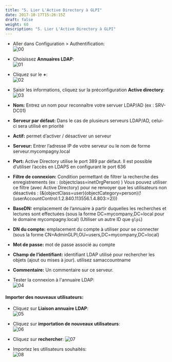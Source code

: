 ```yaml
---
title: "5. Lier L'Active Directory à GLPI"
date: 2017-10-17T15:26:15Z
draft: false
weight: 60
description: "5. Lier L'Active Directory à GLPI"
---
```


- Aller dans Configuration > Authentification:  
![00](/images/GLPI/GLPI_AD/00.PNG)

- Choisissez **Annuaires LDAP**:  
![01](/images/GLPI/GLPI_AD/01.PNG)

- Cliquez sur le **+**:  
![02](/images/GLPI/GLPI_AD/02.PNG)

- Saisir les informations, cliquez sur la préconfiguration **Active directory**:   
![03](/images/GLPI/GLPI_AD/03.PNG)

- **Nom:** Entrez un nom pour reconnaître votre servuer LDAP/AD (ex : SRV-DC01)
- **Serveur par défaut:** Dans le cas de plusieurs serveurs LDAP/AD, celui-ci sera utilisé en priorité
- **Actif:** permet d’activer / désactiver un serveur
- **Serveur:** Entrer l’adresse IP de votre serveur ou le nom de forme serveur.mycompagny.local
- **Port:** Active Directory utilise le port 389 par défaut. Il est possible d’utiliser l’accès en LDAPS en configurant le port 636
- **Filtre de connexion:** Condition permettant de filtrer la recherche des enregistrements (ex : (objectclass=inetOrgPerson)  )
	Vous pouvez utiliser ce filtre (avec Active Directory) pour ne renvoyer que les utilisateurs non désactivés : (&(objectClass=user)(objectCategory=person)(!(userAccountControl:1.2.840.113556.1.4.803:=2)))
- **BaseDN:** emplacement de l’annuaire à partir duquelles les recherches et lectures sont effectuées (sous la forme DC=mycompany,DC=local pour le domaine mycompagny.local) (Utiliser un autre ID que `glpi`)
- **DN du compte:** emplacement du compte à utiliser pour se connecter (sous la forme CN=AdminGLPI,OU=users,DC=mycompany,DC=local)
- **Mot de passe:** mot de passe associé au compte
- **Champ de l’identifiant:** identifiant LDAP utilisé pour rechercher les objets (ajout ou mises à jour). utilisez samaccountname
- **Commentaire:** Un commentaire sur ce serveur.

- Tester la connexion à l'annuaire LDAP:  
![04](/images/GLPI/GLPI_AD/04.PNG)

#### Importer des nouveaux utilisateurs:  

- Cliquez sur **Liaison annuaire LDAP**:  
![05](/images/GLPI/GLPI_AD/05.PNG)

- Cliquez sur **importation de nouveaux utilisateurs**:  
![06](/images/GLPI/GLPI_AD/06.PNG)

- Cliquez sur **rechercher**:
![07](/images/GLPI/GLPI_AD/07.PNG)

- Importez les utilisateurs souhaités:  
![08](/images/GLPI/GLPI_AD/08.PNG)